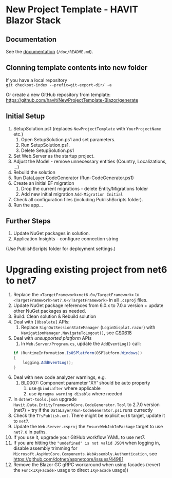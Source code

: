 ﻿# New Project Template - HAVIT Blazor Stack

## Documentation
See the [documentation](./doc/README.md) (`/doc/README.md`).

## Clonning template contents into new folder
If you have a local repository   
`git checkout-index --prefix=git-export-dir/ -a`

Or create a new GitHub repository from template:  
https://github.com/havit/NewProjectTemplate-Blazor/generate

## Initial Setup
1. SetupSolution.ps1 (replaces `NewProjectTemplate` with `YourProjectName` etc.)
   1. Open SetupSolution.ps1 and set parameters.
   1. Run SetupSolution.ps1.
   1. Delete SetupSolution.ps1
1. Set Web.Server as the startup project.
1. Adjust the Model - remove unnecessary entities (Country, Localizations, ...)
1. Rebuild the solution
1. Run DataLayer CodeGenerator (Run-CodeGenerator.ps1)
1. Create an initial EF migration
   1. Drop the current migrations - delete Entity/Migrations folder
   1. Add new initial migration `Add-Migration Initial`
1. Check all configuration files (including PublishScripts folder).
1. Run the app...

## Further Steps
1. Update NuGet packages in solution.
1. Application Insights - configure connection string

(Use PublishScripts folder for deployment settings.)

# Upgrading existing project from net6 to net7
1. Replace the `<TargetFramework>net6.0</TargetFramework>` to `<TargetFramework>net7.0</TargetFramework>` in all `.csproj` files.
1. Update NuGet package references from 6.0.x to 7.0.x version + update other NuGet packages as needed.
1. Build: Clean solution & Rebuild solution
1. Deal with `[Obsolete]` APIs:
    1. Replace `SignOutSessionStateManager` (`LoginDisplat.razor`) with `NavigationManager.NavigateToLogout()`, see [CS0618](https://learn.microsoft.com/en-us/dotnet/csharp/language-reference/compiler-messages/cs0618)
1. Deal with *unsupported platform* APIs
    1. In `Web.Server/Program.cs`, update the `AddEventLog()` call:
    ```csharp
	if (RuntimeInformation.IsOSPlatform(OSPlatform.Windows))
	{
		logging.AddEventLog();
	}
	```
1. Deal with new code analyzer warnings, e.g.
    1. BL0007: Component parameter 'XY' should be auto property
        1. use `@bind:after` where applicable
		1. use `#pragma warning disable` where needed
1. In `dotnet-tools.json` upgrade `Havit.Data.EntityFrameworkCore.CodeGenerator.Tool` to 2.7.0 version (net7) + try if the `DataLayer/Run-CodeGenerator.ps1` runs currectly
1. Check the `TfsPublish.xml`. There might be explicit `net6` target, update it to `net7`.
1. Update the `Web.Server.csproj` the `EnsureWebJobInPackage` target to use `net7.0` in paths.
1. If you use it, upgrade your GitHub workflow YAML to use net7.
1. If you are hitting the `"undefined" is not valid JSON` when logging in, disable assembly trimming for `Microsoft.AspNetCore.Components.WebAssembly.Authentication`, see https://github.com/dotnet/aspnetcore/issues/44981
1. Remove the Blazor GC gRPC workaround when using facades (revert the `Func<IXyFacade>` usage to direct `IXyFacade` usage))
